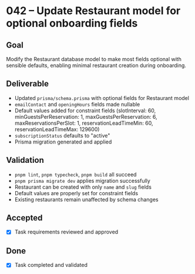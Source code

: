 # 042 – Update Restaurant model for optional onboarding fields

## Goal

Modify the Restaurant database model to make most fields optional with sensible defaults, enabling minimal restaurant creation during onboarding.

## Deliverable

- Updated `prisma/schema.prisma` with optional fields for Restaurant model
- `emailContact` and `openingHours` fields made nullable
- Default values added for constraint fields (slotInterval: 60, minGuestsPerReservation: 1, maxGuestsPerReservation: 6, maxReservationsPerSlot: 1, reservationLeadTimeMin: 60, reservationLeadTimeMax: 129600)
- `subscriptionStatus` defaults to "active"
- Prisma migration generated and applied

## Validation

- `pnpm lint`, `pnpm typecheck`, `pnpm build` all succeed
- `pnpm prisma migrate dev` applies migration successfully
- Restaurant can be created with only `name` and `slug` fields
- Default values are properly set for constraint fields
- Existing restaurants remain unaffected by schema changes

## Accepted

- [x] Task requirements reviewed and approved

## Done

- [x] Task completed and validated
